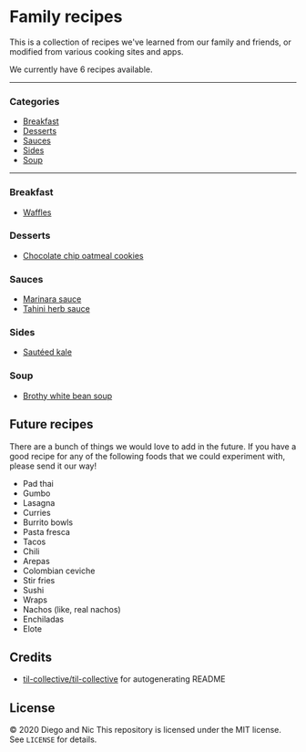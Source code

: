 # Family recipes
This is a collection of recipes we've learned from our family and friends, or modified
from various cooking sites and apps.

We currently have 6 recipes available.

---
### Categories
* [Breakfast](#breakfast)
* [Desserts](#desserts)
* [Sauces](#sauces)
* [Sides](#sides)
* [Soup](#soup)

---
### Breakfast

- [Waffles](breakfast/waffles.md)

### Desserts

- [Chocolate chip oatmeal cookies](desserts/chocolate-chip-oatmeal-cookies.md)

### Sauces

- [Marinara sauce](sauces/marinara-sauce.md)
- [Tahini herb sauce](sauces/tahini-herb-sauce.md)

### Sides

- [Sautéed kale](sides/sauteed-kale.md)

### Soup

- [Brothy white bean soup](soup/brothy-white-bean-soup.md)

## Future recipes
There are a bunch of things we would love to add in the future. If you have a good recipe
for any of the following foods that we could experiment with, please send it our way!
- Pad thai
- Gumbo
- Lasagna
- Curries
- Burrito bowls
- Pasta fresca
- Tacos
- Chili
- Arepas
- Colombian ceviche
- Stir fries
- Sushi
- Wraps
- Nachos (like, real nachos)
- Enchiladas
- Elote

## Credits
- [til-collective/til-collective](https://github.com/til-collective/til-collective)
for autogenerating README

## License
&copy; 2020 Diego and Nic
This repository is licensed under the MIT license. See `LICENSE` for details.
